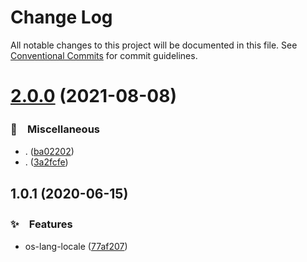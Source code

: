 # Change Log

All notable changes to this project will be documented in this file.
See [Conventional Commits](https://conventionalcommits.org) for commit guidelines.

# [2.0.0](https://github.com/bluelovers/ws-os/compare/os-lang-locale@1.0.1...os-lang-locale@2.0.0) (2021-08-08)


### 🔖　Miscellaneous

* . ([ba02202](https://github.com/bluelovers/ws-os/commit/ba02202accb512a79c7fb471c47ba1239ce2225c))
* . ([3a2fcfe](https://github.com/bluelovers/ws-os/commit/3a2fcfeefb3570a7a380fd34a280951508a4a692))





## 1.0.1 (2020-06-15)


### ✨　Features

*  os-lang-locale ([77af207](https://github.com/bluelovers/ws-os/commit/77af207117f0ebd8ab52a4a6707185dc0f95f38f))
